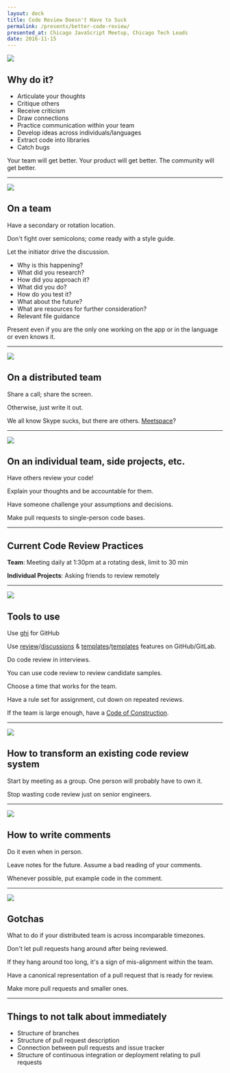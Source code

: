 ```yaml
---
layout: deck
title: Code Review Doesn't Have to Suck
permalink: /presents/better-code-review/
presented_at: Chicago JavaScript Meetup, Chicago Tech Leads
date: 2016-11-15
---
```


![](http://i.giphy.com/hvM1tC6CPba5a.gif)

## Why do it?

- Articulate your thoughts
- Critique others
- Receive criticism
- Draw connections 
- Practice communication within your team
- Develop ideas across individuals/languages
- Extract code into libraries
- Catch bugs

Your team will get better. Your product will get better. The community will get better. 


---


![](http://i.giphy.com/1264KaMcpCzySY.gif)

## On a team

Have a secondary or rotation location.

Don't fight over semicolons; come ready with a style guide.

Let the initiator drive the discussion.  

- Why is this happening?
- What did you research?
- How did you approach it?
- What did you do?
- How do you test it?
- What about the future?
- What are resources for further consideration?
- Relevant file guidance

Present even if you are the only one working on the app or in the language or even knows it. 


---


![](http://i.giphy.com/3o7TKHr47g10ixHpvy.gif)

## On a distributed team

Share a call; share the screen.

Otherwise, just write it out.

We all know Skype sucks, but there are others. [Meetspace][0]?


---


![](http://i.giphy.com/VfyC5j7sR4cso.gif)

## On an individual team, side projects, etc.

Have others review your code!

Explain your thoughts and be accountable for them.

Have someone challenge your assumptions and decisions. 

Make pull requests to single-person code bases. 


---

## Current Code Review Practices

__Team__: Meeting daily at 1:30pm at a rotating desk, limit to 30 min

__Individual Projects__: Asking friends to review remotely


---


![](http://i.giphy.com/3hQ0hZDo4QhR6.gif)

## Tools to use

Use [ghi][1] for GitHub

Use [review][5]/[discussions][6] & [templates][4]/[templates][3] features on GitHub/GitLab. 

Do code review in interviews. 

You can use code review to review candidate samples. 

Choose a time that works for the team.

Have a rule set for assignment, cut down on repeated reviews. 

If the team is large enough, have a [Code of Construction][2].


---


![](http://i.giphy.com/hwDQrYvbyqgBq.gif)

## How to transform an existing code review system

Start by meeting as a group. One person will probably have to own it. 

Stop wasting code review just on senior engineers.


---


![](http://i.giphy.com/xHAc8lG6pPH8I.gif)

## How to write comments

Do it even when in person.

Leave notes for the future. Assume a bad reading of your comments. 

Whenever possible, put example code in the comment. 


---


![](http://i.giphy.com/EyNdkaG6plg4w.gif)

## Gotchas

What to do if your distributed team is across incomparable timezones.

Don't let pull requests hang around after being reviewed.

If they hang around too long, it's a sign of mis-alignment within the team.

Have a canonical representation of a pull request that is ready for review. 

Make more pull requests and smaller ones. 


---


## Things to not talk about immediately 
- Structure of branches
- Structure of pull request description
- Connection between pull requests and issue tracker
- Structure of continuous integration or deployment relating to pull requests


[0]: http://www.meetspaceapp.com
[1]: https://github.com/stephencelis/ghi
[2]: https://rfc.zeromq.org/spec:22/C4/
[3]: https://gitlab.com/help/customization/issue_and_merge_request_template.md
[4]: https://help.github.com/articles/creating-a-pull-request-template-for-your-repository/
[5]: https://help.github.com/articles/about-pull-request-reviews/
[6]: https://docs.gitlab.com/ce/user/project/merge_requests/merge_request_discussion_resolution.html
